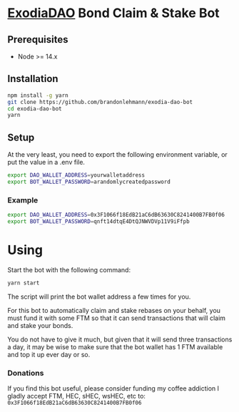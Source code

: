 # [ExodiaDAO](https://www.exodia.finance/) Bond Claim & Stake Bot

## Prerequisites

* Node >= 14.x

## Installation

```bash
npm install -g yarn
git clone https://github.com/brandonlehmann/exodia-dao-bot
cd exodia-dao-bot
yarn
```

## Setup

At the very least, you need to export the following environment variable, or put the value in a .env file.

```bash
export DAO_WALLET_ADDRESS=yourwalletaddress
export BOT_WALLET_PASSWORD=arandomlycreatedpassword
```

### Example

```bash
export DAO_WALLET_ADDRESS=0x3F1066f18EdB21aC6dB63630C8241400B7FB0f06
export BOT_WALLET_PASSWORD=qnft14dtqE4DtQJNWVDVp11V9iFfpb
```

# Using

Start the bot with the following command:

```bash
yarn start
```

The script will print the bot wallet address a few times for you.

For this bot to automatically claim and stake rebases on your behalf, you must
fund it with some FTM so that it can send transactions that will claim and stake
your bonds. 

You do not have to give it much, but given that it will send three
transactions a day, it may be wise to make sure that the bot wallet has
1 FTM available and top it up ever day or so.

### Donations

If you find this bot useful, please consider funding my coffee addiction
I gladly accept FTM, HEC, sHEC, wsHEC, etc to: `0x3F1066f18EdB21aC6dB63630C8241400B7FB0f06`
